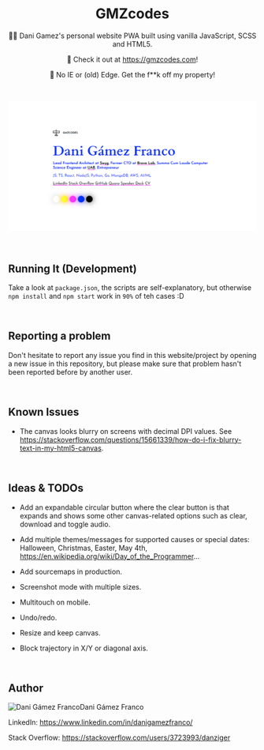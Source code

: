 <h1 align="center">GMZcodes</h1>

<p align="center">
    👨‍💻 Dani Gamez's personal website PWA built using vanilla JavaScript, SCSS and HTML5.
</p><p align="center">
    🚀 Check it out at <a href="https://gmzcodes.com">https://gmzcodes.com</a>!
</p><p align="center">
    💩 No IE or (old) Edge. Get the f**k off my property!
</p>

<br />


<p align="center">
    <a href="https://gmzcodes.com" target="_blank">
        <img src="./static/og-images/dani-gamez-franco-personal-website.png" width="512" />
    </a>
</p>

<br />


Running It (Development)
------------------------

Take a look at `package.json`, the scripts are self-explanatory, but otherwise `npm install` and `npm start` work in `90%` of teh cases :D

<br />


Reporting a problem
-------------------

Don't hesitate to report any issue you find in this website/project by opening a new issue in this repository, but please make sure that problem hasn't been reported before by another user.

<br />


Known Issues
------------

- The canvas looks blurry on screens with decimal DPI values. See https://stackoverflow.com/questions/15661339/how-do-i-fix-blurry-text-in-my-html5-canvas.

<br />


Ideas & TODOs
-------------

- Add an expandable circular button where the clear button is that expands and shows some other canvas-related options such as clear, download and toggle audio.

- Add multiple themes/messages for supported causes or special dates: Halloween, Christmas, Easter, May 4th, https://en.wikipedia.org/wiki/Day_of_the_Programmer...

- Add sourcemaps in production.

- Screenshot mode with multiple sizes.

- Multitouch on mobile.

- Undo/redo.

- Resize and keep canvas.

- Block trajectory in X/Y or diagonal axis.

<br />


Author
------

<img
    src="https://s.gravatar.com/avatar/ff1de7f1a325c8005379a310949f7f23?s=128"
    alt="Dani Gámez Franco"
    align="left" />

Dani Gámez Franco

LinkedIn: https://www.linkedin.com/in/danigamezfranco/

Stack Overflow: https://stackoverflow.com/users/3723993/danziger
